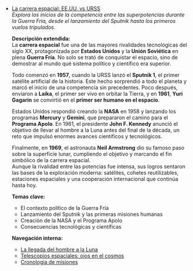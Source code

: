 - [La carrera espacial: EE.UU. vs URSS](./articulo-1.md)  
  *Explora los inicios de la competencia entre las superpotencias durante la Guerra Fría, desde el lanzamiento del Sputnik hasta los primeros vuelos tripulados.*

  **Descripción extendida:**  
  La **carrera espacial** fue una de las mayores rivalidades tecnológicas del siglo XX, protagonizada por **Estados Unidos** y la **Unión Soviética** en plena **Guerra Fría**. No solo se trató de conquistar el espacio, sino de demostrar al mundo qué sistema político y científico era superior.

  Todo comenzó en **1957**, cuando la URSS lanzó el **Sputnik 1**, el primer satélite artificial de la historia. Este hecho sorprendió a todo el planeta y marcó el inicio de una competencia sin precedentes. Poco después, enviaron a **Laika**, el primer ser vivo en orbitar la Tierra, y en **1961**, **Yuri Gagarin** se convirtió en el **primer ser humano en el espacio**.

  Estados Unidos respondió creando la **NASA** en 1958 y lanzando los programas **Mercury** y **Gemini**, que prepararon el camino para el **Programa Apolo**. En 1961, el presidente **John F. Kennedy** anunció el objetivo de llevar al hombre a la Luna antes del final de la década, un reto que impulsó enormes avances científicos y tecnológicos.

  Finalmente, en **1969**, el astronauta **Neil Armstrong** dio su famoso paso sobre la superficie lunar, cumpliendo el objetivo y marcando el fin simbólico de la carrera espacial.  
  Aunque la rivalidad entre las potencias fue intensa, sus logros sentaron las bases de la exploración moderna: satélites, cohetes reutilizables, estaciones espaciales y una cooperación internacional que continúa hasta hoy.

  **Temas clave:**  
  - El contexto político de la Guerra Fría  
  - Lanzamiento del Sputnik y las primeras misiones humanas  
  - Creación de la NASA y el Programa Apolo  
  - Consecuencias tecnológicas y científicas  

  **Navegación interna:**  
  - [La llegada del hombre a la Luna](./articulo-2.md)  
  - [Telescopios espaciales: ojos en el cosmos](./articulo-3.md)  
  - [Cronología de misiones](./cronologia.md)
